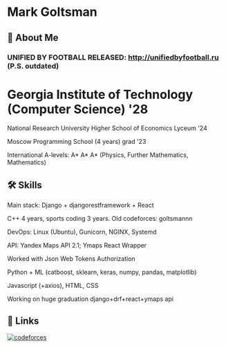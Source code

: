 
# Mark Goltsman



## 🚀 About Me

### UNIFIED BY FOOTBALL RELEASED: http://unifiedbyfootball.ru (P.S. outdated)
# Georgia Institute of Technology (Computer Science) '28

National Research University Higher School of Economics Lyceum '24 

Moscow Programming School (4 years) grad '23

International A-levels: A* A* A* (Physics, Further Mathematics, Mathematics)

## 🛠 Skills
Main stack: Django + djangorestframework + React

C++ 4 years, sports coding 3 years. Old codeforces: goltsmannn

DevOps: Linux (Ubuntu), Gunicorn, NGINX, Systemd

API: Yandex Maps API 2.1; Ymaps React Wrapper

Worked with Json Web Tokens Authorization

Python + ML (catboost, sklearn, keras, numpy, pandas, matplotlib)

Javascript (+axios), HTML, CSS


Working on huge graduation django+drf+react+ymaps api
## 🔗 Links
[![codeforces](https://upload.wikimedia.org/wikipedia/commons/b/b1/Codeforces_logo.svg)](https://codeforces.com/profile/goltsmannn)


